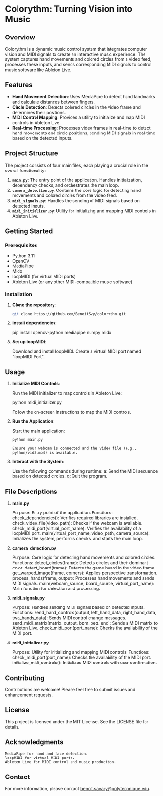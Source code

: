 # Colorythm: Turning Vision into Music

## Overview

Colorythm is a dynamic music control system that integrates computer vision and MIDI signals to create an interactive music experience. The system captures hand movements and colored circles from a video feed, processes these inputs, and sends corresponding MIDI signals to control music software like Ableton Live.

## Features

- **Hand Movement Detection**: Uses MediaPipe to detect hand landmarks and calculate distances between fingers.
- **Circle Detection**: Detects colored circles in the video frame and determines their positions.
- **MIDI Control Mapping**: Provides a utility to initialize and map MIDI controls in Ableton Live.
- **Real-time Processing**: Processes video frames in real-time to detect hand movements and circle positions, sending MIDI signals in real-time based on the detected inputs.

## Project Structure

The project consists of four main files, each playing a crucial role in the overall functionality:

1. **`main.py`**: The entry point of the application. Handles initialization, dependency checks, and orchestrates the main loop.
2. **`camera_detection.py`**: Contains the core logic for detecting hand movements and colored circles from the video feed.
3. **`midi_signals.py`**: Handles the sending of MIDI signals based on detected inputs.
4. **`midi_initializer.py`**: Utility for initializing and mapping MIDI controls in Ableton Live.

## Getting Started

### Prerequisites

- Python 3.11
- OpenCV
- MediaPipe
- Mido
- loopMIDI (for virtual MIDI ports)
- Ableton Live (or any other MIDI-compatible music software)

### Installation

1. **Clone the repository**:

   ```sh
   git clone https://github.com/BenoitSvy/colorythm.git
   ```

2. **Install dependencies**:

   pip install opencv-python mediapipe numpy mido

3. **Set up loopMIDI**:

   Download and install loopMIDI.
   Create a virtual MIDI port named "loopMIDI Port".

## Usage

1.  **Initialize MIDI Controls**:

    Run the MIDI initializer to map controls in Ableton Live:

    python midi_initializer.py

    Follow the on-screen instructions to map the MIDI controls.

2.  **Run the Application**:

    Start the main application:

        python main.py

        Ensure your webcam is connected and the video file (e.g., python/vid3.mp4) is available.

3.  **Interact with the System**:

    Use the following commands during runtime:
    a: Send the MIDI sequence based on detected circles.
    q: Quit the program.

## File Descriptions

1. **main.py**

   Purpose: Entry point of the application.
   Functions:
   check_dependencies(): Verifies required libraries are installed.
   check_video_file(video_path): Checks if the webcam is available.
   check_midi_port(virtual_port_name): Verifies the availability of a loopMIDI port.
   main(virtual_port_name, video_path, camera_source): Initializes the system, performs checks, and starts the main loop.

2. **camera_detection.py**

   Purpose: Core logic for detecting hand movements and colored circles.
   Functions:
   detect_circles(frame): Detects circles and their dominant color.
   detect_board(frame): Detects the game board in the video frame.
   get_warped_image(frame, corners): Applies perspective transformation.
   process_hands(frame, output): Processes hand movements and sends MIDI signals.
   main(webcam_source, board_source, virtual_port_name): Main function for detection and processing.

3. **midi_signals.py**

   Purpose: Handles sending MIDI signals based on detected inputs.
   Functions:
   send_hand_controls(output, left_hand_data, right_hand_data, two_hands_data): Sends MIDI control change messages.
   send_midi_matrix(matrix, output, bpm, beg, end): Sends a MIDI matrix to Ableton Live.
   check_midi_port(port_name): Checks the availability of the MIDI port.

4. **midi_initializer.py**

   Purpose: Utility for initializing and mapping MIDI controls.
   Functions:
   check_midi_port(port_name): Checks the availability of the MIDI port.
   initialize_midi_controls(): Initializes MIDI controls with user confirmation.

## Contributing

Contributions are welcome! Please feel free to submit issues and enhancement requests.

## License

This project is licensed under the MIT License. See the LICENSE file for details.

## Acknowledgments

    MediaPipe for hand and face detection.
    loopMIDI for virtual MIDI ports.
    Ableton Live for MIDI control and music production.

## Contact

For more information, please contact benoit.savary@polytechnique.edu.
